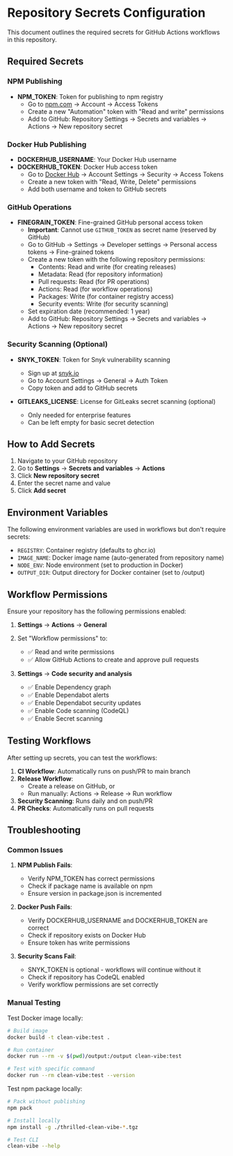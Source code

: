 # Repository Secrets Configuration

This document outlines the required secrets for GitHub Actions workflows in this repository.

## Required Secrets

### NPM Publishing
- **NPM_TOKEN**: Token for publishing to npm registry
  - Go to [npm.com](https://www.npmjs.com) → Account → Access Tokens
  - Create a new "Automation" token with "Read and write" permissions
  - Add to GitHub: Repository Settings → Secrets and variables → Actions → New repository secret

### Docker Hub Publishing
- **DOCKERHUB_USERNAME**: Your Docker Hub username
- **DOCKERHUB_TOKEN**: Docker Hub access token
  - Go to [Docker Hub](https://hub.docker.com) → Account Settings → Security → Access Tokens
  - Create a new token with "Read, Write, Delete" permissions
  - Add both username and token to GitHub secrets

### GitHub Operations
- **FINEGRAIN_TOKEN**: Fine-grained GitHub personal access token
  - **Important**: Cannot use `GITHUB_TOKEN` as secret name (reserved by GitHub)
  - Go to GitHub → Settings → Developer settings → Personal access tokens → Fine-grained tokens
  - Create a new token with the following repository permissions:
    - Contents: Read and write (for creating releases)
    - Metadata: Read (for repository information)
    - Pull requests: Read (for PR operations)
    - Actions: Read (for workflow operations)
    - Packages: Write (for container registry access)
    - Security events: Write (for security scanning)
  - Set expiration date (recommended: 1 year)
  - Add to GitHub: Repository Settings → Secrets and variables → Actions → New repository secret

### Security Scanning (Optional)
- **SNYK_TOKEN**: Token for Snyk vulnerability scanning
  - Sign up at [snyk.io](https://snyk.io)
  - Go to Account Settings → General → Auth Token
  - Copy token and add to GitHub secrets

- **GITLEAKS_LICENSE**: License for GitLeaks secret scanning (optional)
  - Only needed for enterprise features
  - Can be left empty for basic secret detection

## How to Add Secrets

1. Navigate to your GitHub repository
2. Go to **Settings** → **Secrets and variables** → **Actions**
3. Click **New repository secret**
4. Enter the secret name and value
5. Click **Add secret**

## Environment Variables

The following environment variables are used in workflows but don't require secrets:

- `REGISTRY`: Container registry (defaults to ghcr.io)
- `IMAGE_NAME`: Docker image name (auto-generated from repository name)
- `NODE_ENV`: Node environment (set to production in Docker)
- `OUTPUT_DIR`: Output directory for Docker container (set to /output)

## Workflow Permissions

Ensure your repository has the following permissions enabled:

1. **Settings** → **Actions** → **General**
2. Set "Workflow permissions" to:
   - ✅ Read and write permissions
   - ✅ Allow GitHub Actions to create and approve pull requests

3. **Settings** → **Code security and analysis**
   - ✅ Enable Dependency graph
   - ✅ Enable Dependabot alerts
   - ✅ Enable Dependabot security updates
   - ✅ Enable Code scanning (CodeQL)
   - ✅ Enable Secret scanning

## Testing Workflows

After setting up secrets, you can test the workflows:

1. **CI Workflow**: Automatically runs on push/PR to main branch
2. **Release Workflow**: 
   - Create a release on GitHub, or
   - Run manually: Actions → Release → Run workflow
3. **Security Scanning**: Runs daily and on push/PR
4. **PR Checks**: Automatically runs on pull requests

## Troubleshooting

### Common Issues

1. **NPM Publish Fails**: 
   - Verify NPM_TOKEN has correct permissions
   - Check if package name is available on npm
   - Ensure version in package.json is incremented

2. **Docker Push Fails**:
   - Verify DOCKERHUB_USERNAME and DOCKERHUB_TOKEN are correct
   - Check if repository exists on Docker Hub
   - Ensure token has write permissions

3. **Security Scans Fail**:
   - SNYK_TOKEN is optional - workflows will continue without it
   - Check if repository has CodeQL enabled
   - Verify workflow permissions are set correctly

### Manual Testing

Test Docker image locally:
```bash
# Build image
docker build -t clean-vibe:test .

# Run container
docker run --rm -v $(pwd)/output:/output clean-vibe:test

# Test with specific command
docker run --rm clean-vibe:test --version
```

Test npm package locally:
```bash
# Pack without publishing
npm pack

# Install locally
npm install -g ./thrilled-clean-vibe-*.tgz

# Test CLI
clean-vibe --help
```
